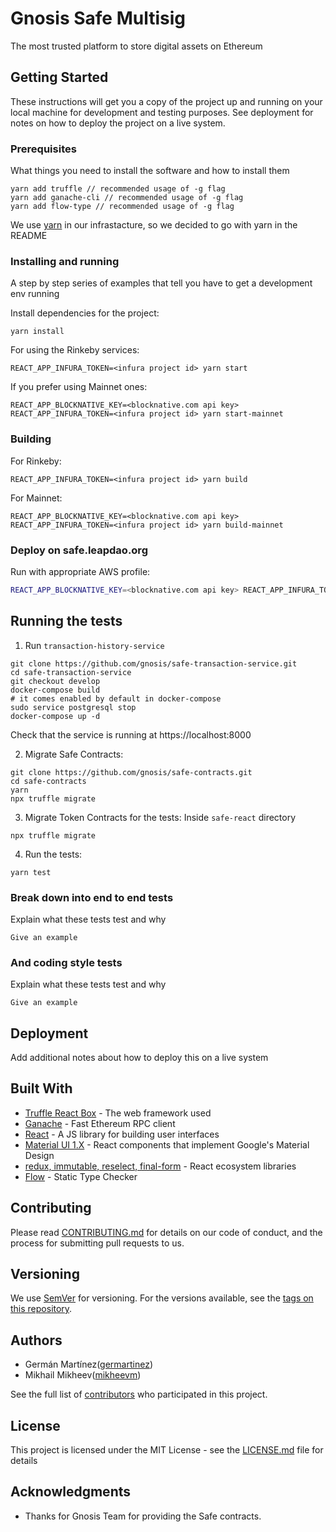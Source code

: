 # Gnosis Safe Multisig

The most trusted platform to store digital assets on Ethereum

## Getting Started

These instructions will get you a copy of the project up and running on your local machine for development and testing purposes. See deployment for notes on how to deploy the project on a live system. 

### Prerequisites

What things you need to install the software and how to install them

```
yarn add truffle // recommended usage of -g flag
yarn add ganache-cli // recommended usage of -g flag
yarn add flow-type // recommended usage of -g flag
```

We use [yarn](https://yarnpkg.com) in our infrastacture, so we decided to go with yarn in the README

### Installing and running

A step by step series of examples that tell you have to get a development env running

Install dependencies for the project:
```
yarn install
```

For using the Rinkeby services:
```
REACT_APP_INFURA_TOKEN=<infura project id> yarn start
```

If you prefer using Mainnet ones:
```
REACT_APP_BLOCKNATIVE_KEY=<blocknative.com api key> REACT_APP_INFURA_TOKEN=<infura project id> yarn start-mainnet
```

### Building
For Rinkeby:
```
REACT_APP_INFURA_TOKEN=<infura project id> yarn build
```

For Mainnet:
```
REACT_APP_BLOCKNATIVE_KEY=<blocknative.com api key> REACT_APP_INFURA_TOKEN=<infura project id> yarn build-mainnet
```

### Deploy on safe.leapdao.org

Run with appropriate AWS profile:

```sh
REACT_APP_BLOCKNATIVE_KEY=<blocknative.com api key> REACT_APP_INFURA_TOKEN=<infura project id> yarn deploy:mainnet
```

## Running the tests

1. Run `transaction-history-service`
```
git clone https://github.com/gnosis/safe-transaction-service.git
cd safe-transaction-service
git checkout develop
docker-compose build
# it comes enabled by default in docker-compose
sudo service postgresql stop
docker-compose up -d
```
Check that the service is running at https://localhost:8000

2. Migrate Safe Contracts:
```
git clone https://github.com/gnosis/safe-contracts.git
cd safe-contracts
yarn
npx truffle migrate
```
3. Migrate Token Contracts for the tests:
Inside `safe-react` directory
```
npx truffle migrate
```
4. Run the tests:
```
yarn test
```


### Break down into end to end tests

Explain what these tests test and why

```
Give an example
```

### And coding style tests

Explain what these tests test and why

```
Give an example
```

## Deployment

Add additional notes about how to deploy this on a live system

## Built With

* [Truffle React Box](https://github.com/truffle-box/react-box) - The web framework used
* [Ganache](https://github.com/trufflesuite/ganache-cli) - Fast Ethereum RPC client
* [React](https://reactjs.org/) - A JS library for building user interfaces
* [Material UI 1.X](https://material-ui-next.com/) - React components that implement Google's Material Design
* [redux, immutable, reselect, final-form](https://redux.js.org/) - React ecosystem libraries
* [Flow](https://flow.org/) - Static Type Checker

## Contributing

Please read [CONTRIBUTING.md](https://gist.github.com/PurpleBooth/b24679402957c63ec426) for details on our code of conduct, and the process for submitting pull requests to us.

## Versioning

We use [SemVer](http://semver.org/) for versioning. For the versions available, see the [tags on this repository](https://github.com/gnosis/gnosis-team-safe/tags). 

## Authors

- Germán Martínez([germartinez](https://github.com/germartinez))
- Mikhail Mikheev([mikheevm](https://github.com/mikheevm))

See the full list of [contributors](https://github.com/gnosis/gnosis-team-safe/contributors) who participated in this project.

## License

This project is licensed under the MIT License - see the [LICENSE.md](LICENSE.md) file for details

## Acknowledgments

* Thanks for Gnosis Team for providing the Safe contracts.
